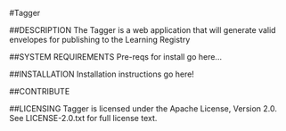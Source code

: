 #Tagger

##DESCRIPTION
The Tagger is a web application that will generate valid envelopes for publishing to the Learning Registry

##SYSTEM REQUIREMENTS
Pre-reqs for install go here...

##INSTALLATION
Installation instructions go here!

##CONTRIBUTE

##LICENSING
Tagger is licensed under the Apache License, Version 2.0. See LICENSE-2.0.txt for full license text.
